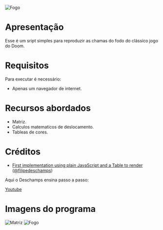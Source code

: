 
![Fogo](images/Fogo.gif)


# Apresentação

Esse é um sript simples para reproduzir as chamas do fodo do clássico jogo do Doom.


# Requisitos

Para executar é necessário:

* Apenas um navegador de internet. 


# Recursos abordados

* Matriz.
* Calculos matematicos de deslocamento.
* Tableas de cores.


# Créditos

- [First implementation using plain JavaScript and a Table to render](https://filipedeschamps.github.io/doom-fire-algorithm/playground/1st-implementation-with-tables/) ([@filipedeschamps](https://github.com/filipedeschamps))

Aqui o Deschamps ensina passo a passo:

[Youtube](https://www.youtube.com/watch?v=fxm8cadCqbs)


# Imagens do programa

![Matriz](images/Matriz.gif)
![Fogo](images/Fogo.gif)

